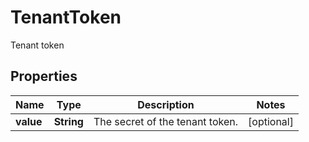 

# TenantToken

Tenant token

## Properties

| Name | Type | Description | Notes |
|------------ | ------------- | ------------- | -------------|
|**value** | **String** | The secret of the tenant token. |  [optional] |



